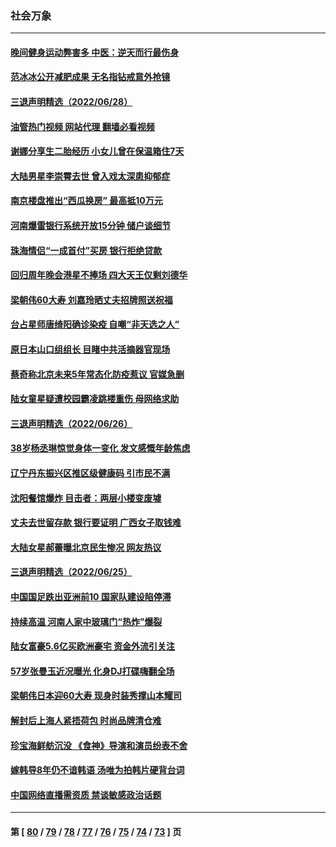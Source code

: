 ### 社会万象
---
#### [晚间健身运动弊害多 中医：逆天而行最伤身](../../pages/ncid282/n13770133.md?06300445) 
#### [范冰冰公开减肥成果 无名指钻戒意外抢镜](../../pages/ncid282/n13769524.md?06300445) 
#### [三退声明精选（2022/06/28）](../../pages/ncid282/n13769699.md?06300445) 
#### [油管热门视频 网站代理 翻墙必看视频](http://209.222.30.114:81/youtube.html?06300445)
#### [谢娜分享生二胎经历 小女儿曾在保温箱住7天](../../pages/ncid282/n13769496.md?06300445) 
#### [大陆男星李崇霄去世 曾入戏太深患抑郁症](../../pages/ncid282/n13769452.md?06300445) 
#### [南京楼盘推出“西瓜换房” 最高抵10万元](../../pages/ncid282/n13769154.md?06300445) 
#### [河南爆雷银行系统开放15分钟 储户谈细节](../../pages/ncid282/n13769012.md?06300445) 
#### [珠海情侣“一成首付”买房 银行拒绝贷款](../../pages/ncid282/n13768958.md?06300445) 
#### [回归周年晚会港星不捧场 四大天王仅剩刘德华](../../pages/ncid282/n13768760.md?06300445) 
#### [梁朝伟60大寿 刘嘉玲晒丈夫招牌照送祝福](../../pages/ncid282/n13768712.md?06300445) 
#### [台占星师唐绮阳确诊染疫 自嘲“非天选之人”](../../pages/ncid282/n13768694.md?06300445) 
#### [原日本山口组组长 目睹中共活摘器官现场](../../pages/ncid282/n13767360.md?06300445) 
#### [蔡奇称北京未来5年常态化防疫惹议 官媒急删](../../pages/ncid282/n13768413.md?06300445) 
#### [陆女童星疑遭校园霸凌跳楼重伤 母网络求助](../../pages/ncid282/n13768304.md?06300445) 
#### [三退声明精选（2022/06/26）](../../pages/ncid282/n13768117.md?06300445) 
#### [38岁杨丞琳惊觉身体一变化 发文感慨年龄焦虑](../../pages/ncid282/n13767933.md?06300445) 
#### [辽宁丹东振兴区推区级健康码 引市民不满](../../pages/ncid282/n13767836.md?06300445) 
#### [沈阳餐馆爆炸 目击者：两层小楼变废墟](../../pages/ncid282/n13767732.md?06300445) 
#### [丈夫去世留存款 银行要证明 广西女子取钱难](../../pages/ncid282/n13767637.md?06300445) 
#### [大陆女星郝蕾曝北京民生惨况 网友热议](../../pages/ncid282/n13767443.md?06300445) 
#### [三退声明精选（2022/06/25）](../../pages/ncid282/n13767560.md?06300445) 
#### [中国国足跌出亚洲前10 国家队建设陷停滞](../../pages/ncid282/n13767456.md?06300445) 
#### [持续高温 河南人家中玻璃门“热炸”爆裂](../../pages/ncid282/n13767280.md?06300445) 
#### [陆女富豪5.6亿买欧洲豪宅 资金外流引关注](../../pages/ncid282/n13767225.md?06300445) 
#### [57岁张曼玉近况曝光 化身DJ打碟嗨翻全场](../../pages/ncid282/n13767006.md?06300445) 
#### [梁朝伟日本迎60大寿 现身时装秀撑山本耀司](../../pages/ncid282/n13766966.md?06300445) 
#### [解封后上海人紧捂荷包 时尚品牌清仓难](../../pages/ncid282/n13766680.md?06300445) 
#### [珍宝海鲜舫沉没 《食神》导演和演员纷表不舍](../../pages/ncid282/n13766212.md?06300445) 
#### [嫁韩导8年仍不谙韩语 汤唯为拍韩片硬背台词](../../pages/ncid282/n13766089.md?06300445) 
#### [中国网络直播需资质 禁谈敏感政治话题](../../pages/ncid282/n13766108.md?06300445) 

---
#### 第 [ [80](./80.md?06300445) / [79](./79.md?06300445) / [78](./78.md?06300445) / [77](./77.md?06300445) / [76](./76.md?06300445) / [75](./75.md?06300445) / [74](./74.md?06300445) / [73](./73.md?06300445) ] 页
